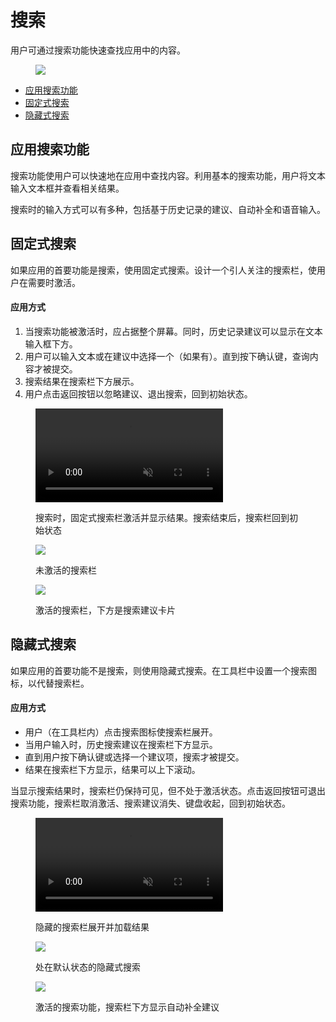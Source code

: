 <div class="article__intro">

[en]: <> (Search)
# 搜索

[en]: <> (Search allows users to quickly find app content.)
用户可通过搜索功能快速查找应用中的内容。

<figure>

![]({assets_path}/navigation/search/search-hero-1.png)

</figure><nav>

[en]: <> (Usage)
[en]: <> (Persistent search)
[en]: <> (Expandable search)
* [应用搜索功能](#usage)
* [固定式搜索](#persistent-search)
* [隐藏式搜索](#expandable-search)

</nav></div><div class="article__body">

[en]: <> (Usage)
<h2 id="usage">应用搜索功能</h2>

[en]: <> (Search allows users to quickly locate content across an app. Basic search enables users to input a query into a search text field to view related results. )
搜索功能使用户可以快速地在应用中查找内容。利用基本的搜索功能，用户将文本输入文本框并查看相关结果。

[en]: <> (Search query input methods can be extended to include historical suggestions, auto-completion of queries, and voice input.)
搜索时的输入方式可以有多种，包括基于历史记录的建议、自动补全和语音输入。

[en]: <> (Persistent search)
<h2 id="persistent-search">固定式搜索</h2>

[en]: <> (Use persistent search when search is the primary focus of your app. The search text field is presented inside of a search bar, ready to receive focus.)
如果应用的首要功能是搜索，使用固定式搜索。设计一个引人关注的搜索栏，使用户在需要时激活。

[en]: <> (Usage)
#### 应用方式

[en]: <> (When in focus, the search experience expands to fill the entire screen. Optionally, historical search suggestions can displayed below the text field.)
[en]: <> (A user can type a query or select from a suggestion \(if available\). Upon pressing Return, the search is submitted.)
[en]: <> (Search results are displayed below the search bar.)
[en]: <> (To release focus from the search box and dismiss search suggestions, the user taps the Up arrow.)
1. 当搜索功能被激活时，应占据整个屏幕。同时，历史记录建议可以显示在文本输入框下方。
2. 用户可以输入文本或在建议中选择一个（如果有）。直到按下确认键，查询内容才被提交。
3. 搜索结果在搜索栏下方展示。
4. 用户点击返回按钮以忽略建议、退出搜索，回到初始状态。

<figure><video controls loop muted preload="metadata" class="mdui-video-fluid"><source data-src="{assets_path}/navigation/search/baseline-persistent-v03.mp4" src="{assets_path}/navigation/search/baseline-persistent-v03.mp4" type="video/mp4"></video><figcaption>

[en]: <> (Persistent search field receiving focus, loading results, and returning to an unfocused state)
搜索时，固定式搜索栏激活并显示结果。搜索结束后，搜索栏回到初始状态

</figcaption></figure><div class="mdui-row-sm-2"><div class="mdui-col"><figure>

![]({assets_path}/navigation/search/persistentsearch-1.png)

<figcaption>

[en]: <> (Persistent search bar without focus \(default\))
未激活的搜索栏

</figcaption></figure></div><div class="mdui-col"><figure>

![]({assets_path}/navigation/search/persistentsearch-2.png)

<figcaption>

[en]: <> (Persistent search bar in focus, with cards of suggested queries below)
激活的搜索栏，下方是搜索建议卡片

</figcaption></figure></div></div>

[en]: <> (Expandable search)
<h2 id="expandable-search">隐藏式搜索</h2>

[en]: <> (Use expandable search when search is not the primary focus of your app. Expandable search displays a search icon in the toolbar, instead of an open search text box.)
如果应用的首要功能不是搜索，则使用隐藏式搜索。在工具栏中设置一个搜索图标，以代替搜索栏。

[en]: <> (Usage)
#### 应用方式

[en]: <> (The user taps the search icon \(in the toolbar\) to transform it into a focused search bar.)
[en]: <> (As a user types, historical search suggestions can be shown beneath the search bar.)
[en]: <> (Upon entering a query or choosing a suggestion, pressing Return submits the search.)
[en]: <> (Results appear below the search bar and scroll beneath it.)
* 用户（在工具栏内）点击搜索图标使搜索栏展开。
* 当用户输入时，历史搜索建议在搜索栏下方显示。
* 直到用户按下确认键或选择一个建议项，搜索才被提交。
* 结果在搜索栏下方显示，结果可以上下滚动。

[en]: <> (When displaying results, the search text field remains visible, but not in focus. Tapping the Up arrow releases the focus from search, dismisses suggestions and the on-screen keyboard, and returns the toolbar to its original state.)
当显示搜索结果时，搜索栏仍保持可见，但不处于激活状态。点击返回按钮可退出搜索功能，搜索栏取消激活、搜索建议消失、键盘收起，回到初始状态。

<figure><video controls loop muted preload="metadata" class="mdui-video-fluid"><source data-src="{assets_path}/navigation/search/baseline-expandable-v02.mp4" src="{assets_path}/navigation/search/baseline-expandable-v02.mp4" type="video/mp4"></video><figcaption>

[en]: <> (Expandable search bar opening from an icon and loading results)
隐藏的搜索栏展开并加载结果

</figcaption></figure><div class="mdui-row-sm-2"><div class="mdui-col"><figure>

![]({assets_path}/navigation/search/expandingsearch-1.png)

<figcaption>

[en]: <> (Expandable search in its default state)
处在默认状态的隐藏式搜索

</figcaption></figure></div><div class="mdui-col"><figure>

![]({assets_path}/navigation/search/expandingsearch-3.png)

<figcaption>

[en]: <> (Search text field in focus with auto-complete suggestions)
激活的搜索功能，搜索栏下方显示自动补全建议

</figcaption></figure></div></div></div>
